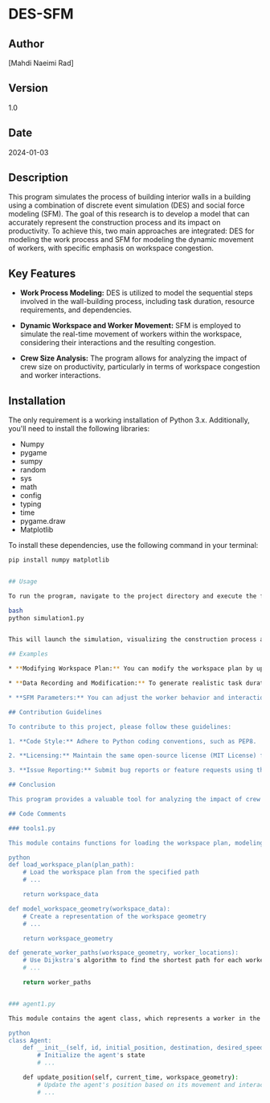 # DES-SFM
## Author
[Mahdi Naeimi Rad]

## Version
1.0

## Date
2024-01-03

## Description
This program simulates the process of building interior walls in a building using a combination of discrete event simulation (DES) and social force modeling (SFM). The goal of this research is to develop a model that can accurately represent the construction process and its impact on productivity. To achieve this, two main approaches are integrated: DES for modeling the work process and SFM for modeling the dynamic movement of workers, with specific emphasis on workspace congestion.

## Key Features

* **Work Process Modeling:** DES is utilized to model the sequential steps involved in the wall-building process, including task duration, resource requirements, and dependencies.

* **Dynamic Workspace and Worker Movement:** SFM is employed to simulate the real-time movement of workers within the workspace, considering their interactions and the resulting congestion.

* **Crew Size Analysis:** The program allows for analyzing the impact of crew size on productivity, particularly in terms of workspace congestion and worker interactions.

## Installation

The only requirement is a working installation of Python 3.x. Additionally, you'll need to install the following libraries:

* Numpy
* pygame
* sumpy
* random
* sys
* math
* config
* typing
* time
* pygame.draw
* Matplotlib

To install these dependencies, use the following command in your terminal:

```bash
pip install numpy matplotlib


## Usage

To run the program, navigate to the project directory and execute the following command in your terminal:

bash
python simulation1.py


This will launch the simulation, visualizing the construction process and worker movements. The simulation will run for a specified number of iterations.

## Examples

* **Modifying Workspace Plan:** You can modify the workspace plan by uploading your own jpeg file and defining the location of the walls. The walls can be defined by specifying the start and end points of each wall as lists of coordinates.

* **Data Recording and Modification:** To generate realistic task durations, you'll need to record data from real-world work execution. This data can then be incorporated into the simulation by modifying the probability density functions used in the Random library functions.

* **SFM Parameters:** You can adjust the worker behavior and interactions by modifying the parameters in the SFM module, such as desired speed, mass of the worker, slide friction factor, interaction range, privacy radius, worker current location, and destination.

## Contribution Guidelines

To contribute to this project, please follow these guidelines:

1. **Code Style:** Adhere to Python coding conventions, such as PEP8.

2. **Licensing:** Maintain the same open-source license (MIT License) for your contributions.

3. **Issue Reporting:** Submit bug reports or feature requests using the issue tracker on GitHub.

## Conclusion

This program provides a valuable tool for analyzing the impact of crew size and workspace congestion on construction activity productivity. The integration of DES and SFM enables a more realistic representation of the construction process, aiding project managers in making informed decisions.

## Code Comments

### tools1.py

This module contains functions for loading the workspace plan, modeling the workspace geometry, and generating worker paths using the Dijkstra algorithm.

python
def load_workspace_plan(plan_path):
    # Load the workspace plan from the specified path
    # ...

    return workspace_data

def model_workspace_geometry(workspace_data):
    # Create a representation of the workspace geometry
    # ...

    return workspace_geometry

def generate_worker_paths(workspace_geometry, worker_locations):
    # Use Dijkstra's algorithm to find the shortest path for each worker from their current location to their destination
    # ...

    return worker_paths


### agent1.py

This module contains the agent class, which represents a worker in the simulation. The agent class manages the worker's movement, interactions with other workers, and task execution.

python
class Agent:
    def __init__(self, id, initial_position, destination, desired_speed, mass, slide_friction_factor, interaction_range, privacy_radius):
        # Initialize the agent's state
        # ...

    def update_position(self, current_time, workspace_geometry):
        # Update the agent's position based on its movement and interactions with other workers
        # ...
